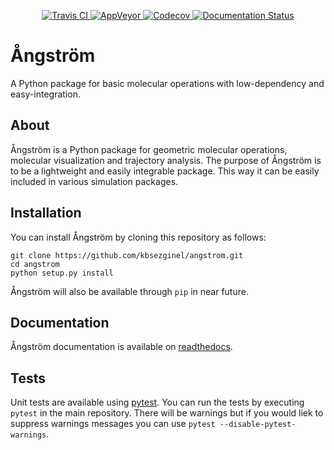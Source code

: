 <p align="center">
<a href="https://travis-ci.org/kbsezginel/angstrom">
  <img src="https://travis-ci.org/kbsezginel/angstrom.svg?branch=master" alt="Travis CI"/>
</a>
<a href="https://ci.appveyor.com/project/kbsezginel/angstrom">
  <img src="https://ci.appveyor.com/api/projects/status/lcj1f73iet2gt5up?svg=true" alt="AppVeyor"/>
</a>
<a href="https://codecov.io/gh/kbsezginel/angstrom">
  <img src="https://codecov.io/gh/kbsezginel/angstrom/branch/master/graph/badge.svg" alt="Codecov"/>
</a>
<a href='https://angstrom.readthedocs.io/en/latest/?badge=latest'>
    <img src='https://readthedocs.org/projects/angstrom/badge/?version=latest' alt='Documentation Status' />
</a>
</p>

# Ångström
A Python package for basic molecular operations with low-dependency and easy-integration.

## About
Ångström is a Python package for geometric molecular operations, molecular visualization and trajectory analysis.
The purpose of Ångström is to be a lightweight and easily integrable package.
This way it can be easily included in various simulation packages.

## Installation
You can install Ångström by cloning this repository as follows:
```
git clone https://github.com/kbsezginel/angstrom.git
cd angstrom
python setup.py install
```

Ångström will also be available through `pip` in near future.

## Documentation
Ångström documentation is available on [readthedocs](https://angstrom.readthedocs.io/en/latest/).

## Tests
Unit tests are available using [pytest](https://docs.pytest.org/en/latest/).
You can run the tests by executing `pytest` in the main repository.
There will be warnings but if you would liek to suppress warnings messages you can use `pytest --disable-pytest-warnings`.
